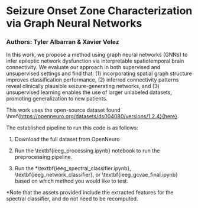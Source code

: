 # Seizure Onset Zone Characterization via Graph Neural Networks

### Authors: Tyler Albarran & Xavier Velez

In this work, we propose a method using graph neural networks (GNNs) to infer epileptic network dysfunction via interpretable spatiotemporal brain connectivity.  We evaluate our approach in both supervised and unsupervised settings and find that: (1) incorporating spatial graph structure improves classification performance, (2) inferred connectivity patterns reveal clinically plausible seizure-generating networks, and (3) unsupervised learning enables the use of larger unlabeled datasets, promoting generalization to new patients.

This work uses the open-source dataset found \href{https://openneuro.org/datasets/ds004080/versions/1.2.4}{here}.

The established pipeline to run this code is as follows:

1. Download the full dataset from OpenNeuro

2. Run the \textbf{ieeg_processing.ipynb} notebook to run the preprocessing pipeline.

3. Run the *\textbf{ieeg_spectral_classifier.ipynb}, \textbf{ieeg_network_classifier}, or \textbf{ieeg_gcvae_final.ipynb} based on which method you would like to test.

*Note that the assets provided include the extracted features for the spectral classifier, and do not need to be recomputed.